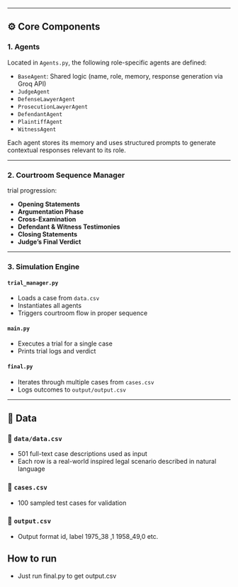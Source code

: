 
---

## ⚙️ Core Components

### 1. **Agents**
Located in `Agents.py`, the following role-specific agents are defined:
- `BaseAgent`: Shared logic (name, role, memory, response generation via Groq API)
- `JudgeAgent`
- `DefenseLawyerAgent`
- `ProsecutionLawyerAgent`
- `DefendantAgent`
- `PlaintiffAgent`
- `WitnessAgent`

Each agent stores its memory and uses structured prompts to generate contextual responses relevant to its role.

---

### 2. **Courtroom Sequence Manager**
trial progression:
- **Opening Statements**
- **Argumentation Phase**
- **Cross-Examination**
- **Defendant & Witness Testimonies**
- **Closing Statements**
- **Judge’s Final Verdict**

---

### 3. **Simulation Engine**
#### `trial_manager.py`
- Loads a case from `data.csv`
- Instantiates all agents
- Triggers courtroom flow in proper sequence

#### `main.py`
- Executes a trial for a single case
- Prints trial logs and verdict

#### `final.py`
- Iterates through multiple cases from `cases.csv`
- Logs outcomes to `output/output.csv`

---

## 🧪 Data

### 📄 `data/data.csv`
- 501 full-text case descriptions used as input
- Each row is a real-world inspired legal scenario described in natural language

### 📄 `cases.csv`
- 100 sampled test cases for validation

### 📄 `output.csv`
- Output format
id, label
1975_38 ,1
1958_49,0
etc.


## How to run
- Just run final.py to get output.csv
